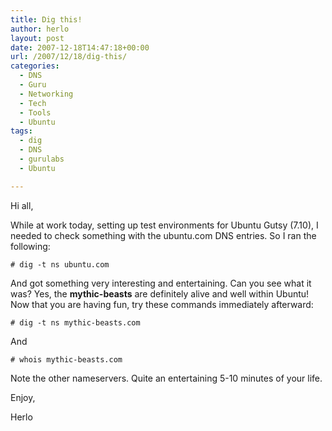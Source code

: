 ```yaml
---
title: Dig this!
author: herlo
layout: post
date: 2007-12-18T14:47:18+00:00
url: /2007/12/18/dig-this/
categories:
  - DNS
  - Guru
  - Networking
  - Tech
  - Tools
  - Ubuntu
tags:
  - dig
  - DNS
  - gurulabs
  - Ubuntu

---
```

Hi all,

While at work today, setting up test environments for Ubuntu Gutsy (7.10), I needed to check something with the ubuntu.com DNS entries. So I ran the following:

`# dig -t ns ubuntu.com`

And got something very interesting and entertaining. Can you see what it was? Yes, the **mythic-beasts** are definitely alive and well within Ubuntu! Now that you are having fun, try these commands immediately afterward:

`# dig -t ns mythic-beasts.com`

And

`# whois mythic-beasts.com`

Note the other nameservers. Quite an entertaining 5-10 minutes of your life.

Enjoy,

Herlo